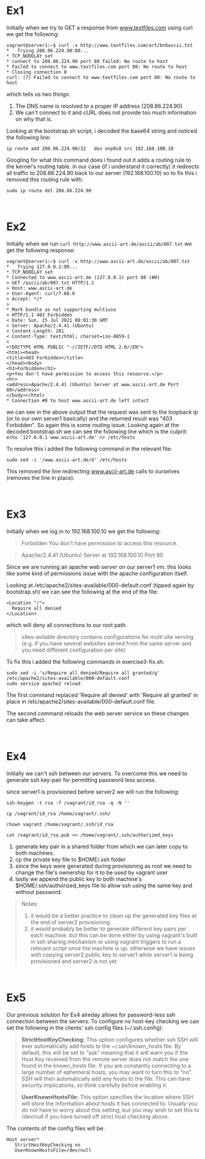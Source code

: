 # Ex1
Initially when we try to GET a response from www.textfiles.com using curl we get the following:

```
vagrant@server1:~$ curl -v http://www.textfiles.com/art/bnbascii.txt
*   Trying 208.86.224.90:80...
* TCP_NODELAY set
* connect to 208.86.224.90 port 80 failed: No route to host
* Failed to connect to www.textfiles.com port 80: No route to host
* Closing connection 0
curl: (7) Failed to connect to www.textfiles.com port 80: No route to host
```
which tells us two things:
1. The DNS name is resolved to a proper IP address (208.86.224.90)
2. We can't connect to it and cURL does not provide too much information on why that is.

Looking at the bootstrap.sh script, i decoded the base64 string and noticed the following line:
```
ip route add 208.86.224.90/32   dev enp0s8 src 192.168.100.10
``` 

Googling for what this command does i found out it adds a routing rule to the kernel's routing table. in our case (if i understand it correctly) it redirects all traffic to 208.86.224.90 back to our server (192.168.100.10)
so to fix this i removed this routing rule with:
```
sudo ip route del 208.86.224.90
```

<br />

# Ex2
Initially when we run ```curl http://www.ascii-art.de/ascii/ab/007.txt``` we get the following response:

```
vagrant@server1:~$ curl -v http://www.ascii-art.de/ascii/ab/007.txt
*   Trying 127.0.0.1:80...
* TCP_NODELAY set
* Connected to www.ascii-art.de (127.0.0.1) port 80 (#0)
> GET /ascii/ab/007.txt HTTP/1.1
> Host: www.ascii-art.de
> User-Agent: curl/7.68.0
> Accept: */*
>
* Mark bundle as not supporting multiuse
< HTTP/1.1 403 Forbidden
< Date: Sun, 25 Jul 2021 08:01:30 GMT
< Server: Apache/2.4.41 (Ubuntu)
< Content-Length: 281
< Content-Type: text/html; charset=iso-8859-1
<
<!DOCTYPE HTML PUBLIC "-//IETF//DTD HTML 2.0//EN">
<html><head>
<title>403 Forbidden</title>
</head><body>
<h1>Forbidden</h1>
<p>You don't have permission to access this resource.</p>
<hr>
<address>Apache/2.4.41 (Ubuntu) Server at www.ascii-art.de Port 80</address>
</body></html>
* Connection #0 to host www.ascii-art.de left intact
```

we can see in the above output that the request was sent to the loopback ip (or to our own server1 basically) and the returned result was "403 Forbidden".
So again this is some routing issue. Looking again at the decoded bootstrap.sh we can see the following line which is the culprit:
```echo '127.0.0.1 www.ascii-art.de' >> /etc/hosts```

To resolve this i added the following command in the relevant file:
```
sudo sed -i '/www.ascii-art.de/d' /etc/hosts
```
This removed the line redirecting www.ascii-art.de calls to ourselves (removes the line in place). 

<br />

# Ex3
Initially when we log in to 192.168.100.10 we get the following:

>Forbidden
You don't have permission to access this resource.

>Apache/2.4.41 (Ubuntu) Server at 192.168.100.10 Port 80

Since we are running an apache web server on our server1 vm. this looks like some kind of permissions issue with the apache configuration itself.

Looking at /etc/apache2/sites-available/000-default.conf (tipped again by bootstrap.sh) we can see the following at the end of the file:

```
<Location "/">
  Require all denied
</Location>
```
which will deny all connections to our root path. 

> sites-avilable directory contains configurations for multi site serving (e.g. if you have several websites served from the same server and you need different configuration per site)

To fix this i added the following commands in exercise3-fix.sh:
```
sudo sed -i 's/Require all denied/Require all granted/g' /etc/apache2/sites-available/000-default.conf
sudo service apache2 reload
```
The first command replaced 'Require all denied' with 'Require all granted' in place in  /etc/apache2/sites-available/000-default.conf file.

The second command reloads the web server service so these changes can take affect.

<br />

# Ex4
Initially we can't ssh between our servers. To overcome this we need to generate ssh key-pair for permitting password less access. 

since server1 is provisioned before server2 we will run the following: 
```
ssh-keygen -t rsa -f /vagrant/id_rsa -q -N ''

cp /vagrant/id_rsa /home/vagrant/.ssh/

chown vagrant /home/vagrant/.ssh/id_rsa

cat /vagrant/id_rsa.pub >> /home/vagrant/.ssh/authorized_keys
````

1. generate key pair in a shared folder from which we can later copy to both machines.
2. cp the private key file to $HOME/.ssh folder
3. since the keys were generated during provisioning as root we need to change the file's ownership for it to be used by vagrant user
4. lastly we append the public key to both machine's $HOME/.ssh/authorized_keys file to allow ssh using the same key and without password.

>Notes: 
>1. it would be a better practice to clean up the generated key files at the end of server2 provisioning
>2. it would probably be better to generate different key pairs per each machine. but this can be done either by using vagrant's built in ssh sharing mechanism or using vagrant triggers to run a relevant script once the machine is up. otherwise we have issues with copying server2 public key to server1 while server1 is being provisioned and server2 is not yet

<br />

# Ex5

Our previous solution for Ex4 alreday allows for password-less ssh connection between the servers. To configure no host-key checking we can set the following in the clients' ssh config files (~/.ssh.config):

>**StrictHostKeyChecking:** This option configures whether ssh SSH will ever automatically add hosts to the ~/.ssh/known_hosts file. By default, this will be set to “ask” meaning that it will warn you if the Host Key received from the remote server does not match the one found in the known_hosts file. If you are constantly connecting to a large number of ephemeral hosts, you may want to turn this to “no”. SSH will then automatically add any hosts to the file. This can have security implications, so think carefully before enabling it.
>
>**UserKnownHostsFile:** This option specifies the location where SSH will store the information about hosts it has connected to. Usually you do not have to worry about this setting, but you may wish to set this to /dev/null if you have turned off strict host checking above.

The contents of the config files will be:
```
Host server*
   StrictHostKeyChecking no
   UserKnownHostsFile=/dev/null
```